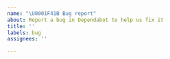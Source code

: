 ```yaml
---
name: "\U0001F41B Bug report"
about: Report a bug in Dependabot to help us fix it
title: ''
labels: bug
assignees: ''

---
```


<!--
Thank you for suggesting an idea to make Dependabot better.

We're a small team, so there's a limit to how much we can work on at once, but
we're always interested in your ideas. Please also note that
[Dependabot Core](https://github.com/dependabot/dependabot-core) is a public
repo, so in some cases you may be able to submit a pull request for your idea.

To help us better address your issue, please include as much of the following as possible.

- [ ] Briefly describe the bug's impact in the title
- [ ] Describe the bug in the "summary" section of the template below
- [ ] Add any additional labels relevant to the problem.


**Summary**


-->
